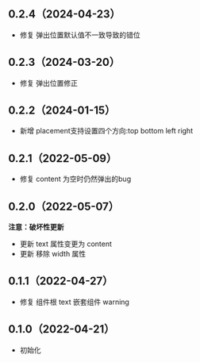 ## 0.2.4（2024-04-23）

- 修复 弹出位置默认值不一致导致的错位

## 0.2.3（2024-03-20）

- 修复 弹出位置修正

## 0.2.2（2024-01-15）

- 新增 placement支持设置四个方向:top bottom left right

## 0.2.1（2022-05-09）

- 修复 content 为空时仍然弹出的bug

## 0.2.0（2022-05-07）

**注意：破坏性更新**

- 更新 text 属性变更为 content
- 更新 移除 width 属性

## 0.1.1（2022-04-27）

- 修复 组件根 text 嵌套组件 warning

## 0.1.0（2022-04-21）

- 初始化
